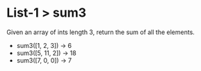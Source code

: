 # List-1 > sum3

Given an array of ints length 3, return the sum of all the elements.

- sum3([1, 2, 3]) → 6
- sum3([5, 11, 2]) → 18
- sum3([7, 0, 0]) → 7